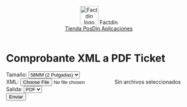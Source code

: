 <html lang="es">
 <head>
  <meta charset="utf-8"/>
  <meta content="width=device-width, initial-scale=1.0" name="viewport"/>
  <title>
   Comprobante XML a PDF Ticket
  </title>
  <script src="https://cdn.tailwindcss.com">
  </script>
  <link href="https://cdnjs.cloudflare.com/ajax/libs/font-awesome/5.15.3/css/all.min.css" rel="stylesheet"/>
 </head>
 <body class="bg-white text-gray-800">
  <header class="flex justify-between items-center p-4">
   <div class="flex items-center">
    <img alt="Factdin logo" class="h-12" height="50" src="https://storage.googleapis.com/a1aa/image/P3JKfqZm1QXdKKfzWVkjNaqnuAPzfXlPnGNLkkLMTUgegjcQB.jpg" width="50"/>
    <span class="text-4xl font-bold ml-2">
     Factdin
    </span>
   </div>
   <nav class="flex space-x-4">
    <a class="text-gray-800 hover:text-gray-600" href="#">
     Tienda
    </a>
    <a class="text-gray-800 hover:text-gray-600" href="#">
     PosDin
    </a>
    <a class="text-gray-800 hover:text-gray-600" href="#">
     Aplicaciones
    </a>
   </nav>
  </header>
  <main class="flex flex-col items-center mt-10">
   <h1 class="text-3xl font-bold mb-6">
    Comprobante XML a PDF Ticket
   </h1>
   <form class="w-full max-w-md">
    <div class="mb-4">
     <label class="block text-gray-700" for="size">
      Tamaño:
     </label>
     <select class="w-full p-2 border border-gray-300 rounded" id="size">
      <option>
       58MM (2 Pulgadas)
      </option>
     </select>
    </div>
    <div class="mb-4">
     <label class="block text-gray-700" for="xml">
      XML:
     </label>
     <input class="w-full p-2 border border-gray-300 rounded" id="xml" type="file"/>
     <span class="text-gray-600">
      Sin archivos seleccionados
     </span>
    </div>
    <div class="mb-4">
     <label class="block text-gray-700" for="output">
      Salida:
     </label>
     <select class="w-full p-2 border border-gray-300 rounded" id="output">
      <option>
       PDF
      </option>
     </select>
    </div>
    <button class="w-full bg-gray-700 text-white p-2 rounded" type="submit">
     Enviar
    </button>
   </form>
  </main>
 </body>
</html>
